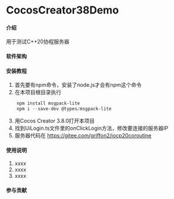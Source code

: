 # CocosCreator38Demo

#### 介绍
用于测试C++20协程服务器

#### 软件架构


#### 安装教程

1.  首先要有npm命令，安装了node.js才会有npm这个命令
2.  在本项目根目录执行
```PowerShell
    npm install msgpack-lite
    npm i --save-dev @types/msgpack-lite
```
3.  用Cocos Creator 3.8.0打开本项目
4.  找到UiLogin.ts文件里的onClickLogin方法，修改要连接的服务器IP
5.  服务器代码在 https://gitee.com/griffon2/iocp20coroutine

#### 使用说明

1.  xxxx
2.  xxxx
3.  xxxx

#### 参与贡献



